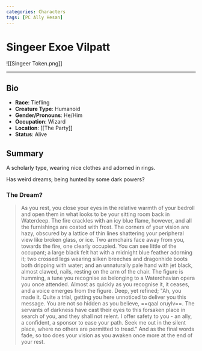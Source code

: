 ```yaml
---
categories: Characters
tags: [PC Ally Hesan]
---
```

# Singeer Exoe Vilpatt

![[Singeer Token.png]]

---

## Bio
- **Race**: Tiefling
- **Creature Type**: Humanoid
- **Gender/Pronouns**:  He/Him
- **Occupation**: Wizard
- **Location**: [[The Party]]
- **Status**: Alive

## Summary
A scholarly type, wearing nice clothes and adorned in rings.

Has weird dreams; being hunted by some dark powers?


### The Dream?
> As you rest, you close your eyes in the relative warmth of your bedroll and open them in what looks to be your sitting room back in Waterdeep. The fire crackles with an icy blue flame, however, and all the furnishings are coated with frost. The corners of your vision are hazy, obscured by a lattice of thin lines shattering your peripheral view like broken glass, or ice. Two armchairs face away from you, towards the fire, one clearly occupied. You can see little of the occupant; a large black felt hat with a midnight blue feather adorning it; two crossed legs wearing silken breeches and dragonhide boots both dripping with water; and an unnaturally pale hand with jet black, almost clawed, nails, resting on the arm of the chair. The figure is humming, a tune you recognise as belonging to a Waterdhavian opera you once attended. Almost as quickly as you recognise it, it ceases, and a voice emerges from the figure. Deep, yet refined; "Ah, you made it. Quite a trial, getting you here unnoticed to deliver you this message. You are not so hidden as you believe, ==qaal oruylv==. The servants of darkness have cast their eyes to this forsaken place in search of you, and they shall not relent. I offer safety to you - an ally, a confident, a sponsor to ease your path. Seek me out in the silent place, where no others are permitted to tread." And as the final words fade, so too does your vision as you awaken once more at the end of your rest.